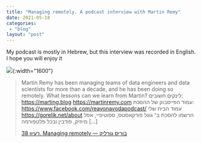 ```yaml
---
title: "Managing remotely. A podcast interview with Martin Remy"
date: 2021-05-18
categories: 
 - "blog"
layout: "post"
---
```


My podcast is mostly in Hebrew, but this interview was recorded in English. I hope you will  enjoy it

![](https://heborisgorelik.files.wordpress.com/2021/05/38_martin.jpeg){:width="1600"}

> Martin Remy has been managing teams of data engineers and data scientists for more than a decade, and he has been doing so remotely. What lessons can we learn from Martin? לינקים חשובים: <https://marting.blog> <https://martinremy.com> עמוד הפייסבוק של ההסכת:  <https://www.facebook.com/reayonavodapodcast/> עמוד הבית שלי <https://gorelik.net/about> הרשמו להסכת ב־ גוגל פודקאסטס, ספוטיפיי, אפל מיוזיק, פודבין ובכל פלטפורמה […]
> 
> [רעיון 38. Managing remotely — בוריס גורליק](http://he.gorelik.net/2021/05/15/%d7%a8%d7%a2%d7%99%d7%95%d7%9f-38-managing-remotely/)
